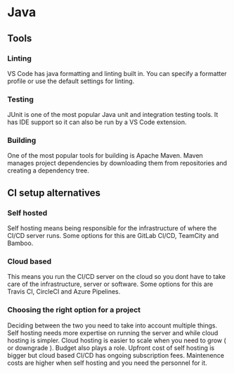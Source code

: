 # Java

## Tools

### Linting
VS Code has java formatting and linting built in. You can specify a formatter profile or use the default settings for linting. 

### Testing
JUnit is one of the most popular Java unit and integration testing tools. It has IDE support so it can also be run by a VS Code extension.

### Building
One of the most popular tools for building is Apache Maven. Maven manages project dependencies by downloading them from repositories and creating a dependency tree. 

## CI setup alternatives

### Self hosted
Self hosting means being responsible for the infrastructure of where the CI/CD server runs. Some options for this are GitLab CI/CD, TeamCity and Bamboo.

### Cloud based
This means you run the CI/CD server on the cloud so you dont have to take care of the infrastructure, server or software. Some options for this are Travis CI, CircleCI and Azure Pipelines.

### Choosing the right option for a project
Deciding between the two you need to take into account multiple things. Self hosting needs more expertise on running the server and while cloud hosting is simpler. Cloud hosting is easier to scale when you need to grow ( or downgrade ). Budget also plays a role. Upfront cost of self hosting is bigger but cloud based CI/CD has ongoing subscription fees. Maintenence costs are higher when self hosting and you need the personnel for it.